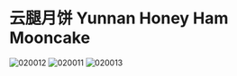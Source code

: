 # 云腿月饼 Yunnan Honey Ham Mooncake
![020012](https://user-images.githubusercontent.com/50277379/140917408-3faa079b-01cc-4194-8c87-617689770232.jpg)
![020011](https://user-images.githubusercontent.com/50277379/140917415-eee0c0e1-18c1-482e-909c-948bbc624110.jpg)
![020013](https://user-images.githubusercontent.com/50277379/140917418-3d9121db-44a9-4265-8852-c8b11d748a4c.jpg)
